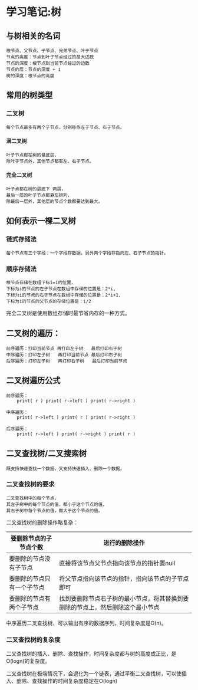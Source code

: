 # 学习笔记:树

## 与树相关的名词

    根节点、父节点、子节点、兄弟节点、叶子节点
    节点的高度：节点到叶子节点经过的最大边数
    节点的深度：根节点到当前节点经过的边数
    节点的层：节点的深度 + 1
    树的深度：根节点的高度

## 常用的树类型

### 二叉树

    每个节点最多有两个子节点，分别称作左子节点、右子节点。

#### 满二叉树

    叶子节点都在树的最底层，
    除叶子节点外，其他节点都有左、右子节点。

#### 完全二叉树

    叶子点都在树的最底下 两层，
    最后一层的叶子节点都靠左排列，
    除最后一层外，其他层的节点个数都要达到最大。

## 如何表示一棵二叉树

### 链式存储法
    
    每个节点有三个字段：一个字段存数据，另外两个字段存指向左、右子节点的指针。

### 顺序存储法
    
    根节点存储在数组下标i=1的位置，
    下标为i的节点的左子节点在数组中存储的位置是：2*i,
    下标为i的节点的右子节点在数组中存储的位置是：2*i+1,
    下标为i的节点的父节点的存储位置是：i/2

完全二叉树是使用数组存储时最节省内存的一种方式。

## 二叉树的遍历：

    前序遍历：打印当前节点 再打印左子树   最后打印右子树
    中序遍历：打印左子树   再打印当前节点 最后打印右子树
    后序遍历：打印左子树   再打印右子树   最后打印当前节点
    
## 二叉树遍历公式
    
    前序遍历：
        print( r ) print( r->left ) print( r->right )

    中序遍历：   
        print( r->left ) print( r ) print( r->right )

    后序遍历：
        print( r->left ) print( r->right ) print( r )

## 二叉查找树/二叉搜索树

    既支持快速查找一个数据，又支持快速插入、删除一个数据。

### 二叉查找树的要求

    二叉查找树中的每个节点，
    其左子树中的每个节点的值，都小于这个节点的值，
    其右子树中每个节点的值，都大于这个节点的值。

二叉查找树的删除操作略复杂：

|要删除节点的子节点个数|进行的删除操作|
|---|---|
|要删除的节点没有子节点|直接将该节点父节点指向该节点的指针置null|
|要删除的节点只有一个子节点|将父节点指向该节点的指针，指向该节点的子节点即可|
|要删除的节点有两个子节点|找到要删除节点右子树的最小节点，将其替换到要删除的节点上，然后删除这个最小节点|


中序遍历二叉查找树，可以输出有序的数据序列，时间复杂度是O(n)。

### 二叉查找树的复杂度

二叉查找树的插入、删除、查找操作，时间复杂度都与树的高度成正比，是O(logn)的复杂度。

二叉查找树在极端情况下，会退化为一个链表，通过平衡二叉查找树，可以使插入、删除、查找操作的时间复杂度稳定在O(logn)
